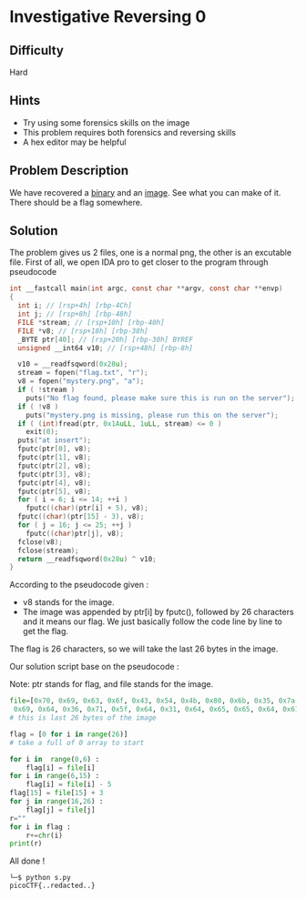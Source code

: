 # Investigative Reversing 0 
## Difficulty
Hard
## Hints 
- Try using some forensics skills on the image
- This problem requires both forensics and reversing skills
- A hex editor may be helpful
## Problem Description
We have recovered a [binary](https://jupiter.challenges.picoctf.org/static/70fd416f817ab1e59beaf19dc2b586cd/mystery) and an [image](https://jupiter.challenges.picoctf.org/static/70fd416f817ab1e59beaf19dc2b586cd/mystery.png). See what you can make of it. There should be a flag somewhere.
## Solution 
The problem gives us 2 files, one is a normal png, the other is an excutable file.
First of all, we open IDA pro to get closer to the program through pseudocode
```C
int __fastcall main(int argc, const char **argv, const char **envp)
{
  int i; // [rsp+4h] [rbp-4Ch]
  int j; // [rsp+8h] [rbp-48h]
  FILE *stream; // [rsp+10h] [rbp-40h]
  FILE *v8; // [rsp+18h] [rbp-38h]
  _BYTE ptr[40]; // [rsp+20h] [rbp-30h] BYREF
  unsigned __int64 v10; // [rsp+48h] [rbp-8h]

  v10 = __readfsqword(0x28u);
  stream = fopen("flag.txt", "r");
  v8 = fopen("mystery.png", "a");
  if ( !stream )
    puts("No flag found, please make sure this is run on the server");
  if ( !v8 )
    puts("mystery.png is missing, please run this on the server");
  if ( (int)fread(ptr, 0x1AuLL, 1uLL, stream) <= 0 )
    exit(0);
  puts("at insert");
  fputc(ptr[0], v8);
  fputc(ptr[1], v8);
  fputc(ptr[2], v8);
  fputc(ptr[3], v8);
  fputc(ptr[4], v8);
  fputc(ptr[5], v8);
  for ( i = 6; i <= 14; ++i )
    fputc((char)(ptr[i] + 5), v8);
  fputc((char)(ptr[15] - 3), v8);
  for ( j = 16; j <= 25; ++j )
    fputc((char)ptr[j], v8);
  fclose(v8);
  fclose(stream);
  return __readfsqword(0x28u) ^ v10;
}
```
According to the pseudocode given : 
- v8 stands for the image.
- The image was appended by ptr[i] by fputc(), followed by 26 characters and it means our flag.
We just basically follow the code line by line to get the flag.

The flag is 26 characters, so we will take the last 26 bytes in the image.

Our solution script base on the pseudocode : 

Note: ptr stands for flag, and file stands for the image. 

```python
file=[0x70, 0x69, 0x63, 0x6f, 0x43, 0x54, 0x4b, 0x80, 0x6b, 0x35, 0x7a, 0x73,
 0x69, 0x64, 0x36, 0x71, 0x5f, 0x64, 0x31, 0x64, 0x65, 0x65, 0x64, 0x61, 0x61, 0x7d]
# this is last 26 bytes of the image

flag = [0 for i in range(26)]
# take a full of 0 array to start

for i in  range(0,6) : 
    flag[i] = file[i]
for i in range(6,15) : 
    flag[i] = file[i] - 5
flag[15] = file[15] + 3 
for j in range(16,26) : 
    flag[j] = file[j] 
r=""    
for i in flag : 
    r+=chr(i)
print(r)
```
All done !
```
└─$ python s.py
picoCTF{..redacted..}
```


